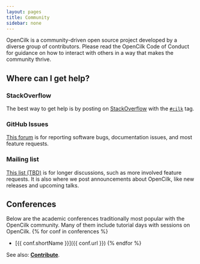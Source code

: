 ```yaml
---
layout: pages
title: Community
sidebar: none
---
```


OpenCilk is a community-driven open source project developed by a diverse group of contributors. Please read the OpenCilk Code of Conduct for guidance on how to interact with others in a way that makes the community thrive.

## Where can I get help?

### StackOverflow
The best way to get help is by posting on [StackOverflow](https://stackoverflow.com/) with the <a href="https://stackoverflow.com/questions/tagged/cilk"><code>#cilk</code></a> tag.

### GitHub Issues
[This forum](https://github.com/OpenCilk/opencilk-project/issues) is for reporting software bugs, documentation issues, and most feature requests.

### Mailing list
[This list (TBD)](#) is for longer discussions, such as more involved feature requests. It is also where we post announcements about OpenCilk, like new releases and upcoming talks. 

## Conferences
Below are the academic conferences traditionally most popular with the OpenCilk community. Many of them include tutorial days with sessions on OpenCilk.
{% for conf in  conferences %}
 - [{{ conf.shortName }}]({{ conf.url }})
{% endfor %}



See also: **[Contribute](../contribute)**.

